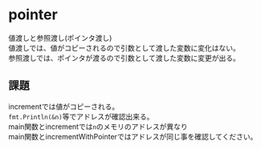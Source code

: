 # pointer

値渡しと参照渡し(ポインタ渡し)  
値渡しでは、値がコピーされるので引数として渡した変数に変化はない。  
参照渡しでは、ポインタが渡るので引数として渡した変数に変更が出る。  
## 課題
incrementでは値がコピーされる。  
`fmt.Println(&n)`等でアドレスが確認出来る。  
main関数とincrementでは`n`のメモリのアドレスが異なり  
main関数とincrementWithPointerではアドレスが同じ事を確認してください。  
